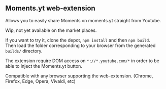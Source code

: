 ## Moments.yt web-extension  

Allows you to easily share Moments on moments.yt straight from Youtube.  
  
Wip, not yet available on the market places.  
  
If you want to try it, clone the depot, `npm install` and then `npm build`.  
Then load the folder corresponding to your browser from the generated `builds/` directory.  
  
The extension require DOM access on `*://*.youtube.com/*` in order to be able to inject the Moments.yt button.
  
Compatible with any browser supporting the web-extension. (Chrome, Firefox, Edge, Opera, Vivaldi, etc)